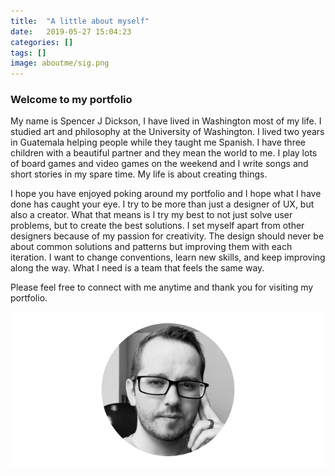 ```yaml
---
title:  "A little about myself"
date:   2019-05-27 15:04:23 
categories: []
tags: []
image: aboutme/sig.png
---
```


### Welcome to my portfolio
<p></p>

My name is Spencer J Dickson, I have lived in Washington most of my life. I studied art and philosophy at the University of Washington. I lived two years in Guatemala helping people while they taught me Spanish. I have three children with a beautiful partner and they mean the world to me. I play lots of board games and video games on the weekend and I write songs and short stories in my spare time. My life is about creating things. 

I hope you have enjoyed poking around my portfolio and I hope what I have done has caught your eye. I try to be more than just a designer of UX, but also a creator. What that means is I try my best to not just solve user problems, but to create the best solutions. I set myself apart from other designers because of my passion for creativity. The design should never be about common solutions and patterns but improving them with each iteration. I want to change conventions, learn new skills, and keep improving along the way. What I need is a team that feels the same way.

Please feel free to connect with me anytime and thank you for visiting my portfolio. 


![myself](/images/aboutme/myself.png)